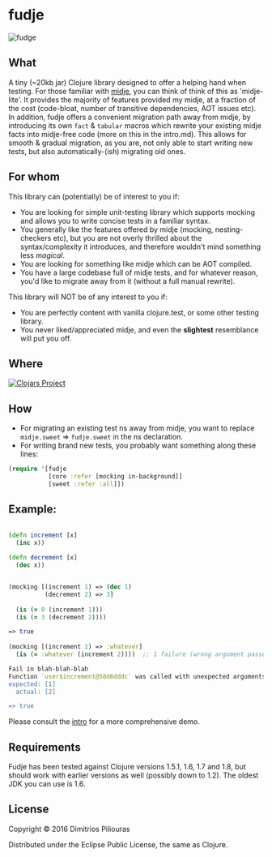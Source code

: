 # fudje
![fudge](https://www.bbcgoodfood.com/sites/default/files/styles/bbcgf_recipe/public/member-recipes/vanilla_fudge.jpg)

## What
A tiny (~20kb jar) Clojure library designed to offer a helping hand when testing. For those familiar with [midje](https://github.com/marick/Midje), 
you can think of think of this as 'midje-lite'. It provides the majority of features provided my midje, at a fraction of the cost 
(code-bloat, number of transitive dependencies, AOT issues etc).
In addition, fudje offers a convenient migration path away from midje, by introducing its own `fact` & `tabular` macros which
rewrite your existing midje facts into midje-free code (more on this in the intro.md). This allows for smooth & gradual migration, 
as you are, not only able to start writing new tests, but also automatically-(ish) migrating old ones. 

## For whom

This library can (potentially) be of interest to you if:

* You are looking for simple unit-testing library which supports mocking and allows you to write concise tests in a familiar syntax.
* You generally like the features offered by midje (mocking, nesting-checkers etc), but you are not overly thrilled about the syntax/complexity it introduces, and therefore wouldn't mind something less *magical*.
* You are looking for something like midje which can be AOT compiled. 
* You have a large codebase full of midje tests, and for whatever reason, you'd like to migrate away from it (without a full manual rewrite).

This library will NOT be of any interest to you if:

* You are perfectly content with vanilla clojure.test, or some other testing library.
* You never liked/appreciated midje, and even the **slightest** resemblance will put you off.


## Where
[![Clojars Project](https://clojars.org/fudje/latest-version.svg)](https://clojars.org/fudje) 

## How

* For migrating an existing test ns away from midje, you want to replace `midje.sweet` => `fudje.sweet` in the ns declaration.
* For writing brand new tests, you probably want something along these lines:

```clj 
(require '[fudje 
           [core :refer [mocking in-background]]
           [sweet :refer :all]])
```

## Example:

```clj

(defn increment [x] 
  (inc x))
  
(defn decrement [x] 
  (dec x))


(mocking [(increment 1) => (dec 1)
          (decrement 2) => 3]
          
  (is (= 0 (increment 1))) 
  (is (= 3 (decrement 2))))

=> true
  
(mocking [(increment 1) => :whatever]        
  (is (= :whatever (increment 2))))  ;; 1 failure (wrong argument passed) 

Fail in blah-blah-blah
Function `user$increment@58d6dddc` was called with unexpected arguments!"
expected: [1]
  actual: [2]

=> true
```

Please consult the [intro](https://github.com/jimpil/fudje/blob/master/doc/intro.md) for a more comprehensive demo.

## Requirements

Fudje has been tested against Clojure versions 1.5.1, 1.6, 1.7 and 1.8, but should work with earlier versions as well (possibly down to 1.2). The oldest JDK you can use is 1.6. 

## License

Copyright © 2016 Dimitrios Piliouras

Distributed under the Eclipse Public License, the same as Clojure.
